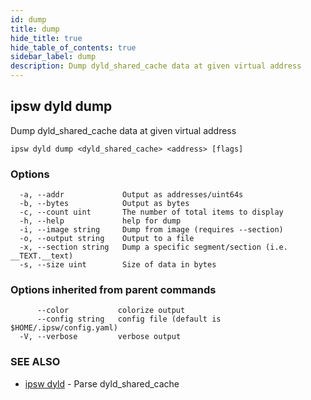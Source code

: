 ```yaml
---
id: dump
title: dump
hide_title: true
hide_table_of_contents: true
sidebar_label: dump
description: Dump dyld_shared_cache data at given virtual address
---
```

## ipsw dyld dump

Dump dyld_shared_cache data at given virtual address

```
ipsw dyld dump <dyld_shared_cache> <address> [flags]
```

### Options

```
  -a, --addr             Output as addresses/uint64s
  -b, --bytes            Output as bytes
  -c, --count uint       The number of total items to display
  -h, --help             help for dump
  -i, --image string     Dump from image (requires --section)
  -o, --output string    Output to a file
  -x, --section string   Dump a specific segment/section (i.e. __TEXT.__text)
  -s, --size uint        Size of data in bytes
```

### Options inherited from parent commands

```
      --color           colorize output
      --config string   config file (default is $HOME/.ipsw/config.yaml)
  -V, --verbose         verbose output
```

### SEE ALSO

* [ipsw dyld](/docs/cli/ipsw/dyld)	 - Parse dyld_shared_cache

